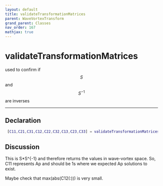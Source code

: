 ```yaml
---
layout: default
title: validateTransformationMatrices
parent: WaveVortexTransform
grand_parent: Classes
nav_order: 167
mathjax: true
---
```


#  validateTransformationMatrices

used to confirm if $$S$$ and $$S^{-1}$$ are inverses


---

## Declaration
```matlab
 [C11,C21,C31,C12,C22,C32,C13,C23,C33] = validateTransformationMatrices(self)
```
## Discussion

      
  This is S*S^{-1} and therefore returns the values in
  wave-vortex space. So, C11 represents Ap and should be 1s
  where we expected Ap solutions to exist.
 
  Maybe check that max(abs(C12(:))) is very small.

